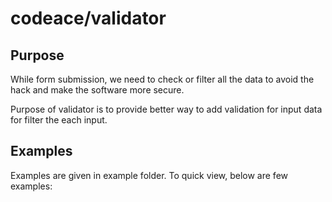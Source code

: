 # codeace/validator 

## Purpose

While form submission, we need to check or filter all the data to avoid the hack and make the software more secure.

Purpose of validator is to provide better way to add validation for input data for filter the each input.

## Examples

Examples are given in example folder. To quick view, below are few examples:
